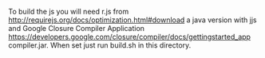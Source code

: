 To build the js you will need r.js from http://requirejs.org/docs/optimization.html#download
a java version with jjs and Google Closure Compiler Application https://developers.google.com/closure/compiler/docs/gettingstarted_app
compiler.jar. When set just run build.sh in this directory.
